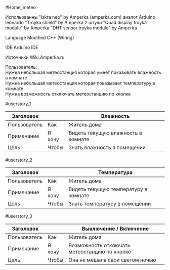#Home_meteo

Испольованны 
  "Iskra neo" by Amperka (amperka.com) аналог Arduino leonardo
  "Troyka shield" by Amperka
  2 штуки "Quad display troyka module" by Amperka
  "DHT sensor troyka module" by Amperka
 
Language
Modified C++ (Wiring)

IDE 
  Arduino IDE
 
Источники
  Wiki.Amperka.ru


Пользователь:<br/>
  Нужна небольшая метеостанция которая умеет показывать влажность в комнате<br/>
  Нужна небольшая метеостанция которая показывает температуру в комнате<br/>
  Нужна возможность отключать метеостанцию по кнопке<br/>
  
#userstory_1

| Заголовок    |        | Влажность                                                     |
|--------------|--------|---------------------------------------------------------------|
| Пользователь | Как    | Житель дома                                                   |
| Примечание   | Я хочу | Видеть текущую влажность в комнате                            |
| Цель         | Чтобы  | Знать влажность в помещении                                   |

#userstory_2

| Заголовок    |        | Температура                                                   |
|--------------|--------|---------------------------------------------------------------|
| Пользователь | Как    | Житель дома                                                   |
| Примечание   | Я хочу | Видеть текущую температуру в комнате                          |
| Цель         | Чтобы  | Знать температуру в помещении                                 |

#userstory_3

| Заголовок    |        | Выключение / Включение                                        |
|--------------|--------|---------------------------------------------------------------|
| Пользователь | Как    | Житель дома                                                   |
| Примечание   | Я хочу | Возможность отключать метеостанцию по кнопке                  |
| Цель         | Чтобы  | Она не мешала свои светом ночью                               |
